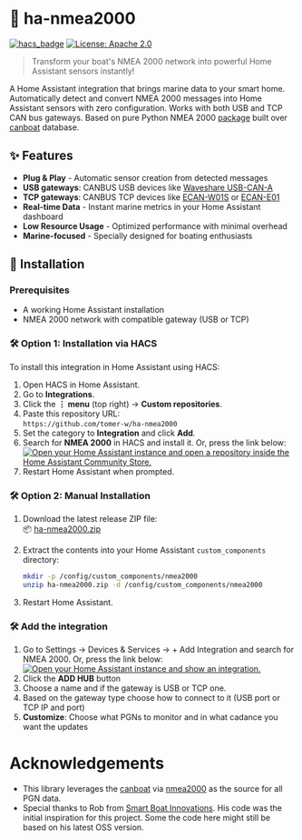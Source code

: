 # 🚢 ha-nmea2000

[![hacs_badge](https://img.shields.io/badge/HACS-Custom-orange.svg)](https://github.com/custom-components/hacs)
[![License: Apache 2.0](https://img.shields.io/badge/License-Apache_2.0-blue.svg)](http://www.apache.org/licenses/LICENSE-2.0)

> Transform your boat's NMEA 2000 network into powerful Home Assistant sensors instantly!

A Home Assistant integration that brings marine data to your smart home. Automatically detect and convert NMEA 2000 messages into Home Assistant sensors with zero configuration. Works with both USB and TCP CAN bus gateways. Based on pure Python NMEA 2000 [package](https://pypi.org/project/nmea2000/) built over [canboat](https://github.com/canboat/canboat) database.

## ✨ Features

- **Plug & Play** - Automatic sensor creation from detected messages
- **USB gateways**: CANBUS USB devices like [Waveshare USB-CAN-A](https://www.waveshare.com/wiki/USB-CAN-A)
- **TCP gateways**: CANBUS TCP devices like [ECAN-W01S](https://www.cdebyte.com/products/ECAN-W01S) or [ECAN-E01](https://www.cdebyte.com/products/ECAN-E01)
- **Real-time Data** - Instant marine metrics in your Home Assistant dashboard
- **Low Resource Usage** - Optimized performance with minimal overhead
- **Marine-focused** - Specially designed for boating enthusiasts

## 🔧 Installation

### Prerequisites
- A working Home Assistant installation
- NMEA 2000 network with compatible gateway (USB or TCP)


### 🛠 Option 1: Installation via HACS

To install this integration in Home Assistant using HACS:

1. Open HACS in Home Assistant.
2. Go to **Integrations**.
3. Click the **⋮ menu** (top right) → **Custom repositories**.
4. Paste this repository URL:  
   `https://github.com/tomer-w/ha-nmea2000`
5. Set the category to **Integration** and click **Add**.
6. Search for **NMEA 2000** in HACS and install it. Or, press the link below:  
[![Open your Home Assistant instance and open a repository inside the Home Assistant Community Store.](https://my.home-assistant.io/badges/hacs_repository.svg)](https://my.home-assistant.io/redirect/hacs_repository/?owner=tomer-w&repository=ha-nmea2000)  
7. Restart Home Assistant when prompted.  

### 🛠 Option 2: Manual Installation

1. Download the latest release ZIP file:  
   📦 [ha-nmea2000.zip](https://github.com/tomer-w/ha-nmea2000/releases/latest/download/ha-nmea2000.zip)
2. Extract the contents into your Home Assistant `custom_components` directory:

   ```bash
   mkdir -p /config/custom_components/nmea2000
   unzip ha-nmea2000.zip -d /config/custom_components/nmea2000
   ```
3. Restart Home Assistant.

### 🛠 Add the integration
1. Go to Settings → Devices & Services → + Add Integration and search for NMEA 2000. Or, press the link below:  
[![Open your Home Assistant instance and show an integration.](https://my.home-assistant.io/badges/integration.svg)](https://my.home-assistant.io/redirect/integration/?domain=nmea2000)
2. Click the **ADD HUB** button
3. Choose a name and if the gateway is USB or TCP one.
4. Based on the gateway type choose how to connect to it (USB port or TCP IP and port)
2. **Customize**: Choose what PGNs to monitor and in what cadance you want the updates

# Acknowledgements

- This library leverages the [canboat](https://github.com/canboat/canboat) via [nmea2000](https://github.com/tomer-w/nmea2000) as the source for all PGN data.
- Special thanks to Rob from [Smart Boat Innovations](https://github.com/SmartBoatInnovations/). His code was the initial inspiration for this project. Some the code here might still be based on his latest OSS version.
